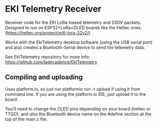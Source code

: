 # EKI Telemetry Receiver

Receiver code for the EKI LoRa-based telemetry and SSDV packets. Designed to run on ESP32+LoRa+OLED boards like the Heltec ones. (https://heltec.org/project/wifi-lora-32v2/)

Works with the EkiTelemetry desktop software (using the USB serial port) and also creates a Bluetooth-Serial device to send the telemetry data.

See EkiTelemetry repository for more info: https://github.com/ladecadence/EkiTelemetry 

## Compiling and uploading

Uses platform.io, so just run platformio run -t upload if using it from command line. If you are using the platform.io IDE, just upload it to the board.

You'll need to change the OLED pins depending on your board (heltec or TTGO), and also the Bluetooth device name on the #define section at the top of the main.c file.




